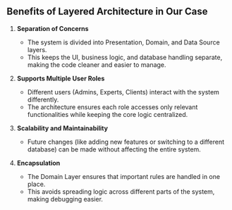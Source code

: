 ## Benefits of Layered Architecture in Our Case

1. **Separation of Concerns**  
   - The system is divided into Presentation, Domain, and Data Source layers.
   - This keeps the UI, business logic, and database handling separate, making the code cleaner and easier to manage.

2. **Supports Multiple User Roles**  
   - Different users (Admins, Experts, Clients) interact with the system differently.
   - The architecture ensures each role accesses only relevant functionalities while keeping the core logic centralized.

3. **Scalability and Maintainability**  
   - Future changes (like adding new features or switching to a different database) can be made without affecting the entire system.

4. **Encapsulation**  
   - The Domain Layer ensures that important rules are handled in one place.
   - This avoids spreading logic across different parts of the system, making debugging easier.
















